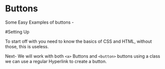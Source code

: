 # Buttons
Some Easy Examples of buttons - 

#Setting Up 

To start off with you need to know the basics of CSS and HTML, without those, this is useless. 

Next- We will work with both `<a>` Buttons and `<button>` buttons  using a class we can use a regular Hyperlink to create a button. 

